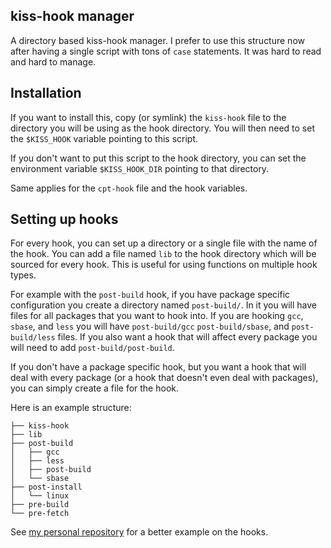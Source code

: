 kiss-hook manager
-----------------

A directory based kiss-hook manager. I prefer to use this structure now after
having a single script with tons of `case` statements. It was hard to read and
hard to manage.


Installation
------------

If you want to install this, copy (or symlink) the `kiss-hook` file to the
directory you will be using as the hook directory. You will then need to
set the `$KISS_HOOK` variable pointing to this script.

If you don't want to put this script to the hook directory, you can set the
environment variable `$KISS_HOOK_DIR` pointing to that directory.

Same applies for the `cpt-hook` file and the hook variables.


Setting up hooks
----------------

For every hook, you can set up a directory or a single file with the name of the
hook. You can add a file named `lib` to the hook directory which will be sourced
for every hook. This is useful for using functions on multiple hook types.

For example with the `post-build` hook, if you have package specific
configuration you create a directory named `post-build/`. In it you will have
files for all packages that you want to hook into. If you are hooking `gcc`,
`sbase`, and `less` you will have `post-build/gcc` `post-build/sbase`, and
`post-build/less` files. If you also want a hook that will affect every package
you will need to add `post-build/post-build`.

If you don't have a package specific hook, but you want a hook that will deal
with every package (or a hook that doesn't even deal with packages), you can
simply create a file for the hook.

Here is an example structure:


    ├── kiss-hook
    ├── lib
    ├── post-build
    │   ├── gcc
    │   ├── less
    │   ├── post-build
    │   └── sbase
    ├── post-install
    │   └── linux
    ├── pre-build
    └── pre-fetch

See [my personal repository] for a better example on the hooks.

[my personal repository]: https://github.com/cemkeylan/hooks
